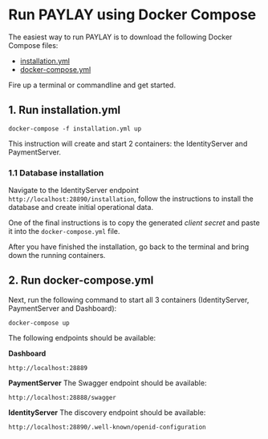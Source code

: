 # Run PAYLAY using Docker Compose
The easiest way to run PAYLAY is to download the following Docker Compose files:

- [installation.yml](installation.yml)
- [docker-compose.yml](docker-compose.yml)

Fire up a terminal or commandline and get started.

## 1. Run installation.yml
~~~
docker-compose -f installation.yml up
~~~

This instruction will create and start 2 containers: the IdentityServer and PaymentServer.

### 1.1 Database installation
Navigate to the IdentityServer endpoint `http://localhost:28890/installation`, follow the instructions to install the database and create initial operational data.

One of the final instructions is to copy the generated *client secret* and paste it into the `docker-compose.yml` file.

After you have finished the installation, go back to the terminal and bring down the running containers.

## 2. Run docker-compose.yml
Next, run the following command to start all 3 containers (IdentityServer, PaymentServer and Dashboard):

~~~
docker-compose up
~~~

The following endpoints should be available:

**Dashboard**
~~~
http://localhost:28889
~~~

**PaymentServer**
The Swagger endpoint should be available:
~~~
http://localhost:28888/swagger
~~~

**IdentityServer**
The discovery endpoint should be available:
~~~
http://localhost:28890/.well-known/openid-configuration
~~~